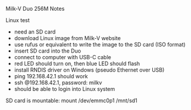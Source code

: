 Milk-V Duo 256M Notes

Linux test
* need an SD card
* download Linux image from Milk-V website
* use rufus or equivalent to write the image to the SD card (ISO format)
* insert SD card into the Duo
* connect to computer with USB-C cable
* red LED should turn on, then blue LED should flash
* install RNDIS driver on Windows (pseudo Ethernet over USB)
* ping 192.168.42.1 should work
* ssh @192.168.42.1, password: milkv
* should be able to login into Linux system

SD card is mountable: mount /dev/emmc0p1 /mnt/sd1
